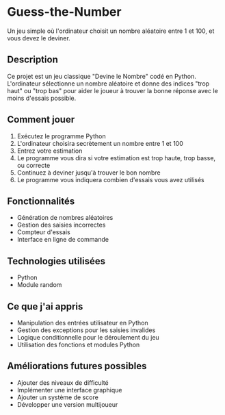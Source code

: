 # Guess-the-Number

Un jeu simple où l'ordinateur choisit un nombre aléatoire entre 1 et 100, et vous devez le deviner.

## Description

Ce projet est un jeu classique "Devine le Nombre" codé en Python. L'ordinateur sélectionne un nombre aléatoire et donne des indices "trop haut" ou "trop bas" pour aider le joueur à trouver la bonne réponse avec le moins d'essais possible.

## Comment jouer

1. Exécutez le programme Python
2. L'ordinateur choisira secrètement un nombre entre 1 et 100
3. Entrez votre estimation
4. Le programme vous dira si votre estimation est trop haute, trop basse, ou correcte
5. Continuez à deviner jusqu'à trouver le bon nombre
6. Le programme vous indiquera combien d'essais vous avez utilisés

## Fonctionnalités

- Génération de nombres aléatoires
- Gestion des saisies incorrectes
- Compteur d'essais
- Interface en ligne de commande

## Technologies utilisées

- Python
- Module random

## Ce que j'ai appris

- Manipulation des entrées utilisateur en Python
- Gestion des exceptions pour les saisies invalides
- Logique conditionnelle pour le déroulement du jeu
- Utilisation des fonctions et modules Python

## Améliorations futures possibles

- Ajouter des niveaux de difficulté
- Implémenter une interface graphique
- Ajouter un système de score
- Développer une version multijoueur